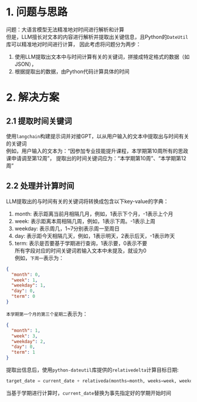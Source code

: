 # 1. 问题与思路
问题：大语言模型无法精准地对时间进行解析和计算  
但是，LLM擅长对文本的内容进行解析并提取出关键信息，且Python的`DateUtil`库可以精准地对时间进行计算，
因此考虑将问题分为两步：
1. 使用LLM提取出文本中与时间计算有关的关键词，拼接成特定格式的数据（如JSON），
2. 根据提取出的数据，由Python代码计算具体的时间

# 2. 解决方案
## 2.1 提取时间关键词
使用`langchain`构建提示词并对接GPT，以从用户输入的文本中提取出与时间有关的关键词  
例如，用户输入的文本为：“因参加专业技能提升课程，本学期第10周所有的思政课申请调至第12周”，
提取出的时间关键词应为：“本学期第10周”、“本学期第12周”

## 2.2 处理并计算时间
LLM提取出的与时间有关的关键词将转换成包含以下key-value的字典：
1. month: 表示距离当前月相隔几月，例如，1表示下个月，-1表示上个月
2. week: 表示距离本周相隔几周，例如，1表示下周。-1表示上周
3. weekday: 表示周几，1~7分别表示周一至周日
4. day: 表示距今天相隔几天，例如，1表示明天，2表示后天，-1表示昨天  
5. term: 表示是否要基于学期进行查询，1表示要，0表示不要  
所有字段对应的时间关键词若输入文本中未提及，就设为0  
例如，`下周一`表示为：
```json
{
  "month": 0,
  "week": 1,
  "weekday": 1,
  "day": 0,
  "term": 0
}
```
`本学期第一个月的第三个星期二`表示为：
```json
{
  "month": 1,
  "week": 3,
  "weekday": 2,
  "day": 0,
  "term": 1
}
```
提取出信息后，使用`python-dateutil`库提供的`relativedelta`计算目标日期:
```python
target_date = current_date + relativeda(months=month, weeks=week, weekday=weekday)
```
当基于学期进行计算时，`current_date`替换为事先指定好的学期开始时间
